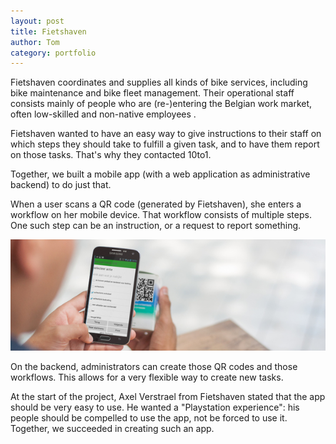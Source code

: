 ```yaml
---
layout: post
title: Fietshaven
author: Tom
category: portfolio
---
```

Fietshaven coordinates and supplies all kinds of bike services, including bike maintenance and bike fleet management. Their operational staff consists mainly of people who are (re-)entering the Belgian work market, often low-skilled and non-native employees .

Fietshaven wanted to have an easy way to give instructions to their staff on which steps they should take to fulfill a given task, and to have them report on those tasks. That's why they contacted 10to1.

Together, we built a mobile app (with a web application as administrative backend) to do just that.

When a user scans a QR code (generated by Fietshaven), she enters a workflow on her mobile device. That workflow consists of multiple steps. One such step can be an instruction, or a request to report something.

![screenshot](/img/portfolio/fietshaven/placeit.jpg)

On the backend, administrators can create those QR codes and those workflows. This allows for a very flexible way to create new tasks.

At the start of the project, Axel Verstrael from Fietshaven stated that the app should be very easy to use. He wanted a "Playstation experience": his people should be compelled to use the app, not be forced to use it. Together, we succeeded in creating such an app.
